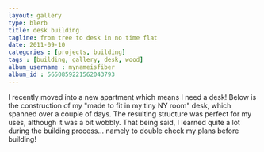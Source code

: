 ```yaml
---
layout: gallery
type: blerb
title: desk building
tagline: from tree to desk in no time flat
date: 2011-09-10
categories : [projects, building]
tags : [building, gallery, desk, wood]
album_username : mynameisfiber
album_id : 5650859221562043793
---
```


I recently moved into a new apartment which means I need a desk!  Below is the
construction of my "made to fit in my tiny NY room" desk, which spanned over a
couple of days.  The resulting structure was perfect for my uses, although it
was a bit wobbly.  That being said, I learned quite a lot during the building
process... namely to double check my plans before building!

